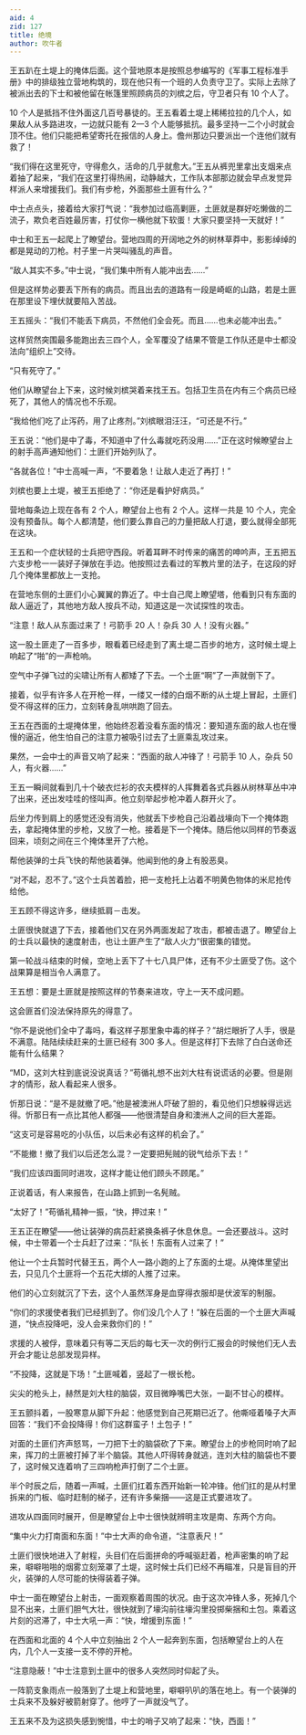```yaml
---
aid: 4
zid: 127
title: 绝境
author: 吹牛者
---
```


王五趴在土堤上的掩体后面。这个营地原本是按照总参编写的《军事工程标准手册》中的排级独立营地构筑的，现在他只有一个班的人负责守卫了。实际上去除了被派出去的下士和被他留在帐篷里照顾病员的刘槟之后，守卫者只有 10 个人了。

10 个人是抵挡不住外面这几百号暴徒的。王五看着土堤上稀稀拉拉的几个人，如果敌人从多路进攻，一边就只能有 2—3 个人能够抵抗。最多坚持一二个小时就会顶不住。他们只能把希望寄托在报信的人身上。儋州那边只要派出一个连他们就有救了！

“我们得在这里死守，守得愈久，活命的几乎就愈大。”王五从裤兜里拿出支烟来点着抽了起来，“我们在这里打得热闹，动静越大，工作队本部那边就会早点发觉异样派人来增援我们。我们有步枪，外面那些土匪有什么？”

中士点点头，接着给大家打气说：“我参加过临高剿匪，土匪就是群好吃懒做的二流子，欺负老百姓最厉害，打仗你一横他就下软蛋！大家只要坚持一天就好！”

中士和王五一起爬上了瞭望台。营地四周的开阔地之外的树林草莽中，影影绰绰的都是晃动的刀枪。村子里一片哭叫骚乱的声音。

“敌人其实不多。”中士说，“我们集中所有人能冲出去……”

但是这样势必要丢下所有的病员。而且出去的道路有一段是崎岖的山路，若是土匪在那里设下埋伏就要陷入苦战。

王五摇头：“我们不能丢下病员，不然他们全会死。而且……也未必能冲出去。”

这样贸然突围最多能跑出去三四个人，全军覆没了结果不管是工作队还是中士都没法向“组织上”交待。

“只有死守了。”

他们从瞭望台上下来，这时候刘槟哭着来找王五。包括卫生员在内有三个病员已经死了，其他人的情况也不乐观。

“我给他们吃了止泻药，用了止疼剂。”刘槟眼泪汪汪，“可还是不行。”

王五说：“他们是中了毒，不知道中了什么毒就吃药没用……”正在这时候瞭望台上的射手高声通知他们：土匪们开始列队了。

“各就各位！”中士高喊一声，“不要着急！让敌人走近了再打！”

刘槟也要上土堤，被王五拒绝了：“你还是看护好病员。”

营地每条边上现在各有 2 个人，瞭望台上也有 2 个人。这样一共是 10 个人，完全没有预备队。每个人都清楚，他们要么靠自己的力量把敌人打退，要么就得全部死在这块。

王五和一个症状轻的士兵把守西段。听着耳畔不时传来的痛苦的呻吟声，王五把五六支步枪一一装好子弹放在手边。他按照过去看过的军教片里的法子，在这段的好几个掩体里都放上一支抢。

在营地东侧的土匪们小心翼翼的靠近了。中士自己爬上瞭望塔，他看到只有东面的敌人逼近了，其他地方敌人按兵不动，知道这是一次试探性的攻击。

“注意！敌人从东面过来了！弓箭手 20 人！杂兵 30 人！没有火器。”

这一股土匪走了一百多步，眼看着已经走到了离土堤二百步的地方，这时候土堤上响起了“啪”的一声枪响。

空气中子弹飞过的尖啸让所有人都矮了下去。一个土匪“啊”了一声就倒下了。

接着，似乎有许多人在开枪一样，一缕又一缕的白烟不断的从土堤上冒起，土匪们受不得这样的压力，立刻转身乱哄哄跑了回去。

王五在西面的土堤掩体里，他始终忍着没看东面的情况：要知道东面的敌人也在慢慢的逼近，他生怕自己的注意力被吸引过去了土匪乘乱攻过来。

果然，一会中士的声音又响了起来：“西面的敌人冲锋了！弓箭手 10 人，杂兵 50 人，有火器……”

王五一瞬间就看到几十个破衣烂衫的农夫模样的人挥舞着各式兵器从树林草丛中冲了出来，还出发哇哇的怪叫声。他立刻举起步枪冲着人群开火了。

后坐力传到肩上的感觉还没有消失，他就丢下步枪自己沿着战壕向下一个掩体跑去，拿起掩体里的步枪，又放了一枪。接着是下一个掩体。随后他以同样的节奏返回来，顷刻之间在三个掩体里开了六枪。

帮他装弹的士兵飞快的帮他装着弹。他闻到他的身上有股恶臭。

“对不起，忍不了。”这个士兵苦着脸，把一支枪托上沾着不明黄色物体的米尼抢传给他。

王五顾不得这许多，继续抵肩－击发。

土匪很快就退了下去，接着他们又在另外两面发起了攻击，都被击退了。瞭望台上的士兵以最快的速度射击，也让土匪产生了“敌人火力”很密集的错觉。

第一轮战斗结束的时候，空地上丢下了十七八具尸体，还有不少土匪受了伤。这个战果算是相当令人满意了。

王五想：要是土匪就是按照这样的节奏来进攻，守上一天不成问题。

这会匪首们没法保持原先的得意了。

“你不是说他们全中了毒吗，看这样子那里象中毒的样子？”胡烂眼折了人手，很是不满意。陆陆续续赶来的土匪已经有 300 多人。但是这样打下去除了白白送命还能有什么结果？

“MD，这刘大柱到底说没说真话？”苟循礼想不出刘大柱有说谎话的必要。但是刚才的情形，敌人看起来人很多。

忻那日说：“是不是就撤了吧。”他是被澳洲人吓破了胆的，看见他们只想躲得远远得。忻那日有一点比其他人都强——他很清楚自身和澳洲人之间的巨大差距。

“这支可是容易吃的小队伍，以后未必有这样的机会了。”

“不能撤！撤了我们以后还怎么混？一定要把髡贼的锐气给杀下去！”

“我们应该四面同时进攻，这样才能让他们顾头不顾尾。”

正说着话，有人来报告，在山路上抓到一名髡贼。

“太好了！”苟循礼精神一振，“快，押过来！”

王五正在瞭望——他让装弹的病员赶紧换条裤子休息休息。一会还要战斗。这时候，中士带着一个士兵赶了过来：“队长！东面有人过来了！”

他让一个士兵暂时代替王五，两个人一路小跑的上了东面的土堤。从掩体里望出去，只见几个土匪将一个五花大绑的人推了过来。

他们的心立刻就沉了下去，这个人虽然浑身是血穿得衣服却是伏波军的制服。

“你们的求援使者我们已经抓到了。你们没几个人了！”躲在后面的一个土匪大声喊道，“快点投降吧，没人会来救你们的！”

求援的人被俘，意味着只有等二天后的每七天一次的例行汇报会的时候他们无人去开会才能让总部发现异样。

“不投降，这就是下场！”土匪喊着，竖起了一根长枪。

尖尖的枪头上，赫然是刘大柱的脑袋，双目微睁嘴巴大张，一副不甘心的模样。

王五颤抖着，一股寒意从脚下升起：他感觉到自己死期已近了。他嘶哑着嗓子大声回答：“我们不会投降得！你们这群蛮子！土包子！”

对面的土匪们齐声怒骂，一刀把下士的脑袋砍了下来。瞭望台上的步枪同时响了起来，挥刀的土匪被打掉了半个脑袋。其他人吓得转身就逃，连刘大柱的脑袋也不要了，这时候又连着响了三四响枪声打倒了二个土匪。

半个时辰之后，随着一声喊，土匪们扛着东西开始新一轮冲锋。他们扛的是从村里拆来的门板、临时赶制的梯子，还有许多柴捆——这是正式要进攻了。

进攻从四面同时展开，但是瞭望台上中士很快就辨明主攻是南、东两个方向。

“集中火力打南面和东面！”中士大声的命令道，“注意表尺！”

土匪们很快地进入了射程，头目们在后面拼命的呼喊驱赶着，枪声密集的响了起来，噼噼啪啪的烟雾立刻笼罩了土堤，这时候士兵们已经不再瞄准，只是盲目的开火，装弹的人尽可能的快得装着子弹。

中士一面在瞭望台上射击，一面观察着周围的状况。由于这次冲锋人多，死掉几个显不出来，土匪们胆气大壮，很快就到了壕沟前往壕沟里投掷柴捆和土包。乘着这片刻的迟滞了，中士大吼一声：“快，增援到东面！”

在西面和北面的 4 个人中立刻抽出 2 个人一起奔到东面，包括瞭望台上的人在内，几个人一支接一支不停的开枪。

“注意隐蔽！”中士注意到土匪中的很多人突然同时仰起了头。

一阵箭支象雨点一般落到了土堤上和营地里，噼噼叭叭的落在地上。有一个装弹的士兵来不及躲好被箭射穿了。他哼了一声就没气了。

王五来不及为这损失感到惋惜，中士的哨子又响了起来：“快，西面！”
